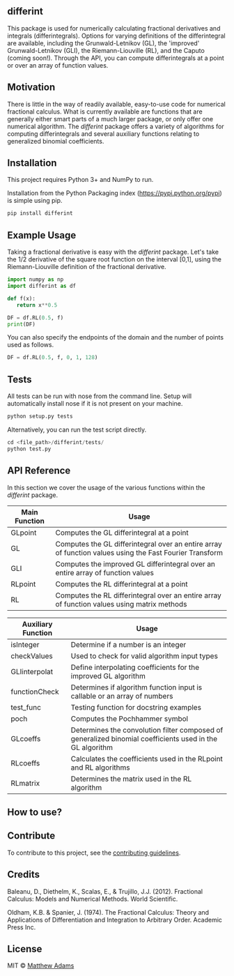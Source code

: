 ## differint
This package is used for numerically calculating fractional derivatives and integrals (differintegrals). Options for varying definitions of the differintegral are available, including the Grunwald-Letnikov (GL), the 'improved' Grunwald-Letnikov (GLI), the Riemann-Liouville (RL), and the Caputo (coming soon!). Through the API, you can compute differintegrals at a point or over an array of function values.

## Motivation
There is little in the way of readily available, easy-to-use code for numerical fractional calculus. What is currently available are functions that are generally either smart parts of a much larger package, or only offer one numerical algorithm. The *differint* package offers a variety of algorithms for computing differintegrals and several auxiliary functions relating to generalized binomial coefficients.

## Installation
This project requires Python 3+ and NumPy to run.

Installation from the Python Packaging index (https://pypi.python.org/pypi) is simple using pip.

```python
pip install differint
```

## Example Usage
Taking a fractional derivative is easy with the *differint* package. Let's take the 1/2 derivative of the square root function on the interval [0,1], using the Riemann-Liouville definition of the fractional derivative.

```python
import numpy as np
import differint as df

def f(x):
   return x**0.5

DF = df.RL(0.5, f)
print(DF)
```

You can also specify the endpoints of the domain and the number of points used as follows.

```python
DF = df.RL(0.5, f, 0, 1, 128)
```

## Tests
All tests can be run with nose from the command line. Setup will automatically install nose if it is not present on your machine.

```python
python setup.py tests
```

Alternatively, you can run the test script directly.

```python
cd <file_path>/differint/tests/
python test.py
```

## API Reference
In this section we cover the usage of the various functions within the *differint* package.

Main Function | Usage
------------- | -----
GLpoint | Computes the GL differintegral at a point
GL | Computes the GL differintegral over an entire array of function values using the Fast Fourier Transform
GLI | Computes the improved GL differintegral over an entire array of function values
RLpoint | Computes the RL differintegral at a point
RL | Computes the RL differintegral over an entire array of function values using matrix methods

Auxiliary Function | Usage
------------------ | -----
isInteger | Determine if a number is an integer
checkValues | Used to check for valid algorithm input types
GLIinterpolat | Define interpolating coefficients for the improved GL algorithm
functionCheck | Determines if algorithm function input is callable or an array of numbers
test_func | Testing function for docstring examples
poch | Computes the Pochhammer symbol
GLcoeffs | Determines the convolution filter composed of generalized binomial coefficients used in the GL algorithm
RLcoeffs | Calculates the coefficients used in the RLpoint and RL algorithms
RLmatrix | Determines the matrix used in the RL algorithm

## How to use?


## Contribute

To contribute to this project, see the [contributing guidelines](https://github.com/snimpids/differint/blob/master/CONTRIBUTING.md).

## Credits
Baleanu, D., Diethelm, K., Scalas, E., & Trujillo, J.J. (2012). Fractional Calculus: Models and Numerical Methods. World Scientific.

Oldham, K.B. & Spanier, J. (1974). The Fractional Calculus: Theory and Applications of Differentiation and Integration to Arbitrary Order. Academic Press Inc. 

## License

MIT © [Matthew Adams](2018)
